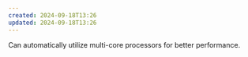 ```yaml
---
created: 2024-09-18T13:26
updated: 2024-09-18T13:26
---
```

Can automatically utilize multi-core processors for better performance. 